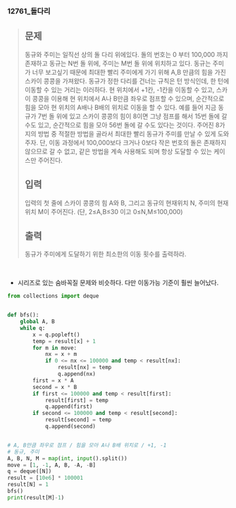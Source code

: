 ### 12761_돌다리

> ## 문제
>
> 동규와 주미는 일직선 상의 돌 다리 위에있다. 돌의 번호는 0 부터 100,000 까지 존재하고 동규는 N번 돌 위에, 주미는 M번 돌 위에 위치하고 있다. 동규는 주미가 너무 보고싶기 때문에 최대한 빨리 주미에게 가기 위해 A,B 만큼의 힘을 가진 스카이 콩콩을 가져왔다. 동규가 정한 다리를 건너는 규칙은 턴 방식인데, 한 턴에 이동할 수 있는 거리는 이러하다. 현 위치에서 +1칸, -1칸을 이동할 수 있고, 스카이 콩콩을 이용해 현 위치에서 A나 B만큼 좌우로 점프할 수 있으며, 순간적으로 힘을 모아 현 위치의 A배나 B배의 위치로 이동을 할 수 있다. 예를 들어 지금 동규가 7번 돌 위에 있고 스카이 콩콩의 힘이 8이면 그냥 점프를 해서 15번 돌에 갈 수도 있고, 순간적으로 힘을 모아 56번 돌에 갈 수도 있다는 것이다. 주어진 8가지의 방법 중 적절한 방법을 골라서 최대한 빨리 동규가 주미를 만날 수 있게 도와주자. 단, 이동 과정에서 100,000보다 크거나 0보다 작은 번호의 돌은 존재하지 않으므로 갈 수 없고, 같은 방법을 계속 사용해도 되며 항상 도달할 수 있는 케이스만 주어진다.
>
> ## 입력
>
> 입력의 첫 줄에 스카이 콩콩의 힘 A와 B, 그리고 동규의 현재위치 N, 주미의 현재 위치 M이 주어진다. (단, 2≤A,B≤30 이고  0≤N,M≤100,000)
>
> ## 출력
>
> 동규가 주미에게 도달하기 위한 최소한의 이동 횟수를 출력하라.

<br>

- 시리즈로 있는 숨바꼭질 문제와 비슷하다. 다만 이동가능 기준이 훨씬 늘어났다.

```python
from collections import deque


def bfs():
    global A, B
    while q:
        x = q.popleft()
        temp = result[x] + 1
        for m in move:
            nx = x + m
            if 0 <= nx <= 100000 and temp < result[nx]:
                result[nx] = temp
                q.append(nx)
        first = x * A
        second = x * B
        if first <= 100000 and temp < result[first]:
            result[first] = temp
            q.append(first)
        if second <= 100000 and temp < result[second]:
            result[second] = temp
            q.append(second)


# A, B만큼 좌우로 점프 / 힘을 모아 A나 B배 위치로 / +1, -1
# 동규, 주미
A, B, N, M = map(int, input().split())
move = [1, -1, A, B, -A, -B]
q = deque([N])
result = [10e6] * 100001
result[N] = 1
bfs()
print(result[M]-1)
```

